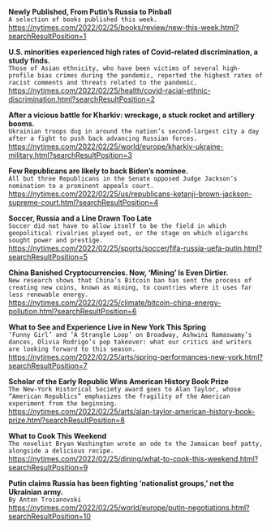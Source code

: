 **Newly Published, From Putin’s Russia to Pinball**\
`A selection of books published this week.`\
https://nytimes.com/2022/02/25/books/review/new-this-week.html?searchResultPosition=1

**U.S. minorities experienced high rates of Covid-related discrimination, a study finds.**\
`Those of Asian ethnicity, who have been victims of several high-profile bias crimes during the pandemic, reported the highest rates of racist comments and threats related to the pandemic.`\
https://nytimes.com/2022/02/25/health/covid-racial-ethnic-discrimination.html?searchResultPosition=2

**After a vicious battle for Kharkiv: wreckage, a stuck rocket and artillery booms.**\
`Ukrainian troops dug in around the nation’s second-largest city a day after a fight to push back advancing Russian forces.`\
https://nytimes.com/2022/02/25/world/europe/kharkiv-ukraine-military.html?searchResultPosition=3

**Few Republicans are likely to back Biden’s nominee.**\
`All but three Republicans in the Senate opposed Judge Jackson’s nomination to a prominent appeals court.`\
https://nytimes.com/2022/02/25/us/republicans-ketanji-brown-jackson-supreme-court.html?searchResultPosition=4

**Soccer, Russia and a Line Drawn Too Late**\
`Soccer did not have to allow itself to be the field in which geopolitical rivalries played out, or the stage on which oligarchs sought power and prestige.`\
https://nytimes.com/2022/02/25/sports/soccer/fifa-russia-uefa-putin.html?searchResultPosition=5

**China Banished Cryptocurrencies. Now, ‘Mining’ Is Even Dirtier.**\
`New research shows that China’s Bitcoin ban has sent the process of creating new coins, known as mining, to countries where it uses far less renewable energy.`\
https://nytimes.com/2022/02/25/climate/bitcoin-china-energy-pollution.html?searchResultPosition=6

**What to See and Experience Live in New York This Spring**\
`‘Funny Girl’ and ‘A Strangle Loop’ on Broadway, Ashwini Ramaswamy’s dances, Olivia Rodrigo’s pop takeover: what our critics and writers are looking forward to this season.`\
https://nytimes.com/2022/02/25/arts/spring-performances-new-york.html?searchResultPosition=7

**Scholar of the Early Republic Wins American History Book Prize**\
`The New-York Historical Society award goes to Alan Taylor, whose “American Republics” emphasizes the fragility of the American experiment from the beginning.`\
https://nytimes.com/2022/02/25/arts/alan-taylor-american-history-book-prize.html?searchResultPosition=8

**What to Cook This Weekend**\
`The novelist Bryan Washington wrote an ode to the Jamaican beef patty, alongside a delicious recipe.`\
https://nytimes.com/2022/02/25/dining/what-to-cook-this-weekend.html?searchResultPosition=9

**Putin claims Russia has been fighting ‘nationalist groups,’ not the Ukrainian army.**\
`By Anton Troianovski`\
https://nytimes.com/2022/02/25/world/europe/putin-negotiations.html?searchResultPosition=10

